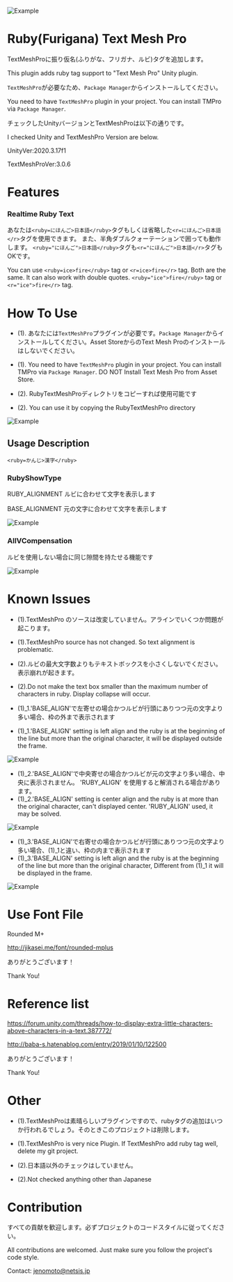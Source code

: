 ![Example](https://github.com/jp-netsis/RubyTextMeshPro/blob/master/Screenshots/ruby.png)

# Ruby(Furigana) Text Mesh Pro

TextMeshProに振り仮名(ふりがな、フリガナ、ルビ)タグを追加します。

This plugin adds ruby tag support to "Text Mesh Pro" Unity plugin. 

`TextMeshPro`が必要なため、`Package Manager`からインストールしてください。

You need to have `TextMeshPro` plugin in your project. You can install TMPro via `Package Manager`.

チェックしたUnityバージョンとTextMeshProは以下の通りです。

I checked Unity and TextMeshPro Version are below.

UnityVer:2020.3.17f1 

TextMeshProVer:3.0.6

# Features
### Realtime Ruby Text
あなたは`<ruby=にほんご>日本語</ruby>`タグもしくは省略した`<r=にほんご>日本語</r>`タグを使用できます。
また、半角ダブルクォーテーションで囲っても動作します。
`<ruby="にほんご">日本語</ruby>`タグも`<r="にほんご">日本語</r>`タグもOKです。

You can use `<ruby=ice>fire</ruby>` tag or `<r=ice>fire</r>` tag.  Both are the same.
It can also work with double quotes.
`<ruby="ice">fire</ruby>` tag or `<r="ice">fire</r>` tag.

# How To Use
* (1). あなたには`TextMeshPro`プラグインが必要です。`Package Manager`からインストールしてください。Asset StoreからのText Mesh Proのインストールはしないでください。
* (1). You need to have `TextMeshPro` plugin in your project. You can install TMPro via `Package Manager`. DO NOT Install Text Mesh Pro from Asset Store.

* (2). RubyTextMeshProディレクトリをコピーすれば使用可能です
* (2). You can use it by copying the RubyTextMeshPro directory

![Example](https://github.com/jp-netsis/RubyTextMeshPro/blob/master/Screenshots/add_ruby.gif)

## Usage Description

`<ruby=かんじ>漢字</ruby>`

### RubyShowType

RUBY_ALIGNMENT ルビに合わせて文字を表示します

BASE_ALIGNMENT 元の文字に合わせて文字を表示します

![Example](https://github.com/jp-netsis/RubyTextMeshPro/blob/master/Screenshots/align_width.gif)

### AllVCompensation

ルビを使用しない場合に同じ隙間を持たせる機能です

![Example](https://github.com/jp-netsis/RubyTextMeshPro/blob/master/Screenshots/vcompensation.gif)

# Known Issues
* (1).TextMeshPro のソースは改変していません。アラインでいくつか問題が起こります。
* (1).TextMeshPro source has not changed. So text alignment is problematic.

* (2).ルビの最大文字数よりもテキストボックスを小さくしないでください。表示崩れが起きます。
* (2).Do not make the text box smaller than the maximum number of characters in ruby. Display collapse will occur.

* (1)_1.'BASE_ALIGN'で左寄せの場合かつルビが行頭にありつつ元の文字より多い場合、枠の外まで表示されます
* (1)_1.'BASE_ALIGN' setting is left align and the ruby is at the beginning of the line but more than the original character, it will be displayed outside the frame.

![Example](https://github.com/jp-netsis/RubyTextMeshPro/blob/master/Screenshots/issue_lefttop.png)

* (1)_2.'BASE_ALIGN'で中央寄せの場合かつルビが元の文字より多い場合、中央に表示されません。 'RUBY_ALIGN' を使用すると解消される場合があります。
* (1)_2.'BASE_ALIGN' setting is center align and the ruby is at more than the original character, can't displayed center. 'RUBY_ALIGN' used, it may be solved.

![Example](https://github.com/jp-netsis/RubyTextMeshPro/blob/master/Screenshots/issue_base_alignment_center.png)

* (1)_3.'BASE_ALIGN'で右寄せの場合かつルビが行頭にありつつ元の文字より多い場合、(1)_1と違い、枠の内まで表示されます
* (1)_3.'BASE_ALIGN' setting is left align and the ruby is at the beginning of the line but more than the original character, Different from (1)_1 it will be displayed in the frame.

![Example](https://github.com/jp-netsis/RubyTextMeshPro/blob/master/Screenshots/issue_base_alignment_bottomright.png)

# Use Font File

Rounded M+

http://jikasei.me/font/rounded-mplus

ありがとうございます！

Thank You!

# Reference list

https://forum.unity.com/threads/how-to-display-extra-little-characters-above-characters-in-a-text.387772/

http://baba-s.hatenablog.com/entry/2019/01/10/122500

ありがとうございます！

Thank You!

# Other
* (1).TextMeshProは素晴らしいプラグインですので、rubyタグの追加はいつか行われるでしょう。そのときこのプロジェクトは削除します。
* (1).TextMeshPro is very nice Plugin. If TextMeshPro add ruby tag well, delete my git project.

* (2).日本語以外のチェックはしていません。
* (2).Not checked anything other than Japanese

# Contribution

すべての貢献を歓迎します。必ずプロジェクトのコードスタイルに従ってください。

All contributions are welcomed. Just make sure you follow the project's code style.  

Contact: jenomoto@netsis.jp

